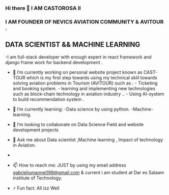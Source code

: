 ### Hi there 👋 I AM CASTOROSA II
### I AM FOUNDER OF NEVICS AVIATION COMMUNITY & AVITOUR .

## DATA SCIENTIST && MACHINE LEARNING  
-I am full-stack developer with enough expert in react framework and django frame work for backend development .

- 🔭 I’m currently working on personal website project known as CAST-TOUR which is my first step towards using my technical skill towards solving aviation problems in Tourism (AVITOUR) such as :
                          - Ticketing and booking system.
                          - learning and implementing new technologies such as block-chain technology  in aviation industry ..
                          - Using AI-system to build recommendation system .

  
- 🌱 I’m currently learning:
                            -Data science by using python.
                            -Machine-learning.
                            

  
- 👯 I’m looking to collaborate on Data Science Field and website development projects 
  
- 💬 Ask me about Data scientist ,Machine learning , Impact of technology in Aviation.
- 
- 📫 How to reach me: JUST by using my email address gabrieljumanne098@gmail.com & current i am student at Dar es Salaam institute of Technology.
  
- ⚡ Fun fact: All izz Well 
  
